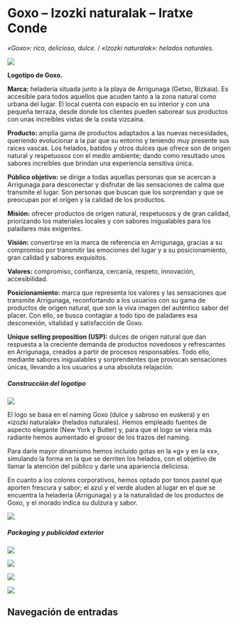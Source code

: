 # Goxo – Izozki naturalak – Iratxe Conde
_«Goxo»: rico, delicioso, dulce._ / _«Izozki naturalak»: helados naturales._

[![](https://iratxeconde.wordpress.com/wp-content/uploads/2022/09/izozki-naturalak-morado.png?w=1024)](https://iratxeconde.wordpress.com/wp-content/uploads/2022/09/izozki-naturalak-morado.png)

**Logotipo de Goxo.**

**Marca:** heladería situada junto a la playa de Arrigunaga (Getxo, Bizkaia). Es accesible para todos aquellos que acuden tanto a la zona natural como urbana del lugar. El local cuenta con espacio en su interior y con una pequeña terraza, desde donde los clientes pueden saborear sus productos con unas increíbles vistas de la costa vizcaína.

**Producto:** amplia gama de productos adaptados a las nuevas necesidades, queriendo evolucionar a la par que su entorno y teniendo muy presente sus raíces vascas. Los helados, batidos y otros dulces que ofrece son de origen natural y respetuosos con el medio ambiente; dando como resultado unos sabores increíbles que brindan una experiencia sensitiva única.

**Público objetivo:** se dirige a todas aquellas personas que se acercan a Arrigunaga para desconectar y disfrutar de las sensaciones de calma que transmite el lugar. Son personas que buscan que los sorprendan y que se preocupan por el origen y la calidad de los productos.

**Misión:** ofrecer productos de origen natural, respetuosos y de gran calidad, priorizando los materiales locales y con sabores inigualables para los paladares más exigentes.

**Visión:** convertirse en la marca de referencia en Arrigunaga, gracias a su compromiso por transmitir las emociones del lugar y a su posicionamiento, gran calidad y sabores exquisitos.

**Valores:** compromiso, confianza, cercanía, respeto, innovación, accesibilidad.

**Posicionamiento:** marca que representa los valores y las sensaciones que transmite Arrigunaga, reconfortando a los usuarios con su gama de productos de origen natural, que son la viva imagen del auténtico sabor del placer. Con ello, se busca contagiar a todo tipo de paladares esa desconexión, vitalidad y satisfacción de Goxo.

**Unique selling proposition (USP):** dulces de origen natural que dan respuesta a la creciente demanda de productos novedosos y refrescantes en Arrigunaga, creados a partir de procesos responsables. Todo ello, mediante sabores inigualables y sorprendentes que provocan sensaciones únicas, llevando a los usuarios a una absoluta relajación.

##### Construcción del logotipo

[![](https://iratxeconde.wordpress.com/wp-content/uploads/2022/09/goxo-logo-1.png?w=1005)](https://iratxeconde.wordpress.com/wp-content/uploads/2022/09/goxo-logo-1.png)

El logo se basa en el naming Goxo (dulce y sabroso en euskera) y en «izozki naturalak» (helados naturales). Hemos empleado fuentes de aspecto elegante (New York y Butler) y, para que el logo se viera más radiante hemos aumentado el grosor de los trazos del naming.

Para darle mayor dinamismo hemos incluido gotas en la «g» y en la «x», simulando la forma en la que se derriten los helados, con el objetivo de llamar la atención del público y darle una apariencia deliciosa.

En cuanto a los colores corporativos, hemos optado por tonos pastel que aporten frescura y sabor; el azul y el verde aluden al lugar en el que se encuentra la heladería (Arrigunaga) y a la naturalidad de los productos de Goxo, y el morado indica su dulzura y sabor.

[![](https://iratxeconde.wordpress.com/wp-content/uploads/2022/09/3.png?w=1024)](https://iratxeconde.wordpress.com/wp-content/uploads/2022/09/3.png)

##### Packaging y publicidad exterior

![](https://iratxeconde.wordpress.com/wp-content/uploads/2022/09/packaging-1.png?w=1024)

![](https://iratxeconde.wordpress.com/wp-content/uploads/2022/09/packaging-2.png?w=1024)

![](https://iratxeconde.wordpress.com/wp-content/uploads/2022/09/tarrinas2.png?w=1024)

![](https://iratxeconde.wordpress.com/wp-content/uploads/2022/09/cartel.png?w=1024)

Navegación de entradas
----------------------
